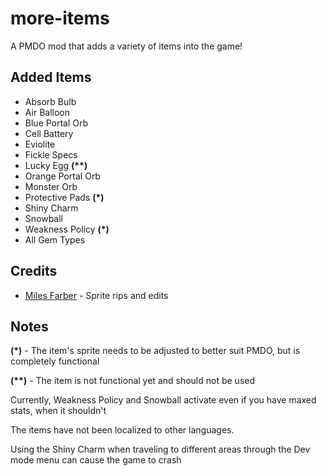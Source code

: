 # more-items
A PMDO mod that adds a variety of items into the game!

## Added Items
* Absorb Bulb
* Air Balloon
* Blue Portal Orb
* Cell Battery
* Eviolite
* Fickle Specs
* Lucky Egg **(\*\*)**
* Orange Portal Orb
* Monster Orb
* Protective Pads **(\*)**
* Shiny Charm
* Snowball
* Weakness Policy **(\*)**
* All Gem Types

## Credits

* [Miles Farber](https://github.com/MilesFarber/ItemAsset) - Sprite rips and edits

## Notes

**(\*)** - The item's sprite needs to be adjusted to better suit PMDO, but is completely functional

**(\*\*)** - The item is not functional yet and should not be used

Currently, Weakness Policy and Snowball activate even if you have maxed stats, when it shouldn't

The items have not been localized to other languages.

Using the Shiny Charm when traveling to different areas through the Dev mode menu can cause the game to crash